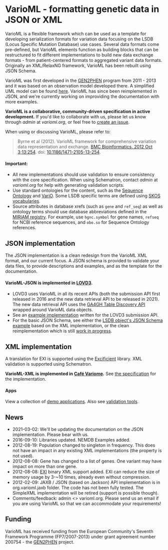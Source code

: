 VarioML - formatting genetic data in JSON or XML
================================================

VarioML is a flexible framework which can be used as a template for developing
 serialization formats for variation data focusing on the LSDB (Locus Specific
 Mutation Database) use cases.
Several data formats come pre-defined, but VarioML elements function as building
 blocks that can be restructured to fit different implementations to build new
 data exchange formats - from patient-centered formats to aggregated variant
 data formats.
Originally an XML/RelaxNG framework, VarioML has been rebuilt using JSON Schema.

VarioML was first developed in the
 [GEN2PHEN](https://en.wikipedia.org/wiki/GEN2PHEN) program from 2011 - 2013 and
 it was based on an observation model developed there.
A simplified UML model can be found
[here](https://raw.github.com/VarioML/VarioML/master/xml/lsdb_main/uml/varioml.jpg).
VarioML has since been reimplemented in JSON, and we're currently working on
 improviding the documentation with more examples.

__VarioML is a collaborative, community-driven specification in active
development.__
If you'd like to collaborate with us, please let us know through *admin* at
 *varioml.org*, or feel free to [create an issue](/VarioML/VarioML/issues/new).

When using or discussing VarioML, please refer to:
> Byrne et al (2012).
> VarioML framework for comprehensive variation data representation and exchange.
> [BMC Bioinformatics. 2012 Oct 3;13:254](https://pubmed.ncbi.nlm.nih.gov/23031277/).
> doi: [10.1186/1471-2105-13-254](https://doi.org/10.1186/1471-2105-13-254). 


#### Important:
- All new implementations should use validation to ensure consistency with the
  core specification.
  When using Schematron, contact *admin* at *varioml.org* for help with
  generating validation scripts.
- Use standard ontologies for the content, such as the
  [Sequence Ontology](http://www.sequenceontology.org/) and
  [VariO](http://variationontology.org/).
  Some LSDB specific terms are defined using
  [SKOS vocabularies](https://github.com/VarioML/VarioML/tree/master/ontology/skos).
- Source attributes in database xrefs (such as `gene` and `ref_seq`) as well as
  ontology terms should use database abbreviations defined in the
  [MIRIAM registry](http://identifiers.org).
  For example, use `hgnc.symbol` for gene names, `refseq` for NCBI reference
  sequences, and `obo.so` for Sequence Ontology references.



## JSON implementation

The JSON implementation is a clean redesign from the VarioML XML format, and our
 current focus.
A JSON schema is provided to validate your data files, to provide descriptions
 and examples, and as the template for the documentation. 


#### VarioML-JSON is implemented in [LOVD3](http://github.com/LOVDnl/LOVD3).

- LOVD3 uses VarioML in all its recent APIs (both the submission API first
  released in 2016 and the new data retrieval API to be released in 2021).
  The new data retrieval API uses the
  [GA4GH Table Discovery API](https://github.com/ga4gh-discovery/ga4gh-search)
  wrapped around VarioML data objects.
- See an [example implementation](json/examples/lovd.json) written
  for the LOVD3 submission API.
- For the basic JSON Schema, see either the
  [LSDB object's JSON Schema example](json/examples/lovd.json-schema) based on
  the XML implementation, or the clean reimplementation which is still 
  [work in progress](json/schemas/v.2.0/LSDB.json).



## XML implementation

A translation for EXI is supported using the
 [Excificient](http://exificient.github.io/) library.
XML validation is supported using Schematron.


__VarioML-XML is implemented in [Café Variome](http://cafevariome.org).__
See [the specification](https://web.archive.org/web/20160803110941/http://varioml.org/cafevariome_minspec.htm)
 for the implementation.


#### Apps

View a collection of [demo applications](https://github.com/VarioML/Apps).
Also see [validation tools](https://github.com/VarioML/VarioML/tree/master/xml/cafe_variome/validator).



## News
- 2021-03-02: We'll be updating the documentation on the JSON implementation.
  Please bear with us.
- 2016-09-10: Libraries updated. NEMDB Examples added.
- 2012-08-19: Population changed to singleton in frequency.
  This does not have an impact in any existing XML implementations (the property
  is not used).
- 2012-08-08: Gene has changed to a list of genes.
  One variant may have impact on more than one gene.
- 2012-08-08: [EXI](http://www.w3.org/XML/EXI/) binary XML support added.
  EXI can reduce the size of memory usage by 3-~10 times, already even without
  compression.
- 2012-02-09: JAXB / JSON (based on Jackson) API implementation is in
  org.varioml.jaxb folder.
  The code has not been fully tested.
  The SimpleXML implementation will be retired (support is possible though).
- Comments/feedback: admin <> varioml.org.
  Please send us an email if you are using VarioML so that we can accommodate
  your requirements!



## Funding

VarioML has received funding from the European Community's Seventh Framework
Programme (FP7/2007-2013) under grant agreement number 200754 - the
[GEN2PHEN](https://en.wikipedia.org/wiki/GEN2PHEN) project.
